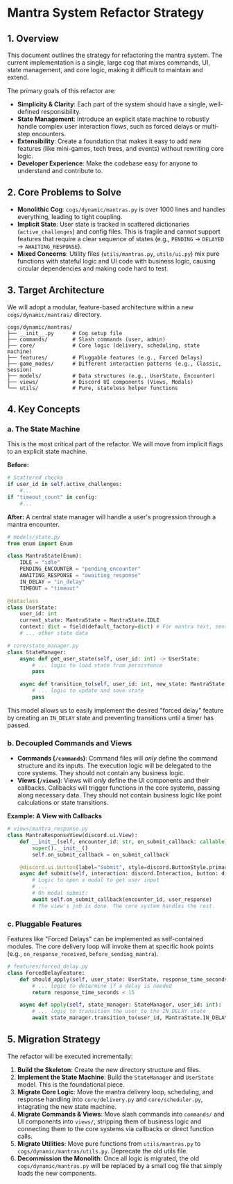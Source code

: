 # Mantra System Refactor Strategy

## 1. Overview

This document outlines the strategy for refactoring the mantra system. The current implementation is a single, large cog that mixes commands, UI, state management, and core logic, making it difficult to maintain and extend.

The primary goals of this refactor are:
- **Simplicity & Clarity**: Each part of the system should have a single, well-defined responsibility.
- **State Management**: Introduce an explicit state machine to robustly handle complex user interaction flows, such as forced delays or multi-step encounters.
- **Extensibility**: Create a foundation that makes it easy to add new features (like mini-games, tech trees, and events) without rewriting core logic.
- **Developer Experience**: Make the codebase easy for anyone to understand and contribute to.

## 2. Core Problems to Solve

- **Monolithic Cog**: `cogs/dynamic/mantras.py` is over 1000 lines and handles everything, leading to tight coupling.
- **Implicit State**: User state is tracked in scattered dictionaries (`active_challenges`) and config files. This is fragile and cannot support features that require a clear sequence of states (e.g., `PENDING` -> `DELAYED` -> `AWAITING_RESPONSE`).
- **Mixed Concerns**: Utility files (`utils/mantras.py`, `utils/ui.py`) mix pure functions with stateful logic and UI code with business logic, causing circular dependencies and making code hard to test.

## 3. Target Architecture

We will adopt a modular, feature-based architecture within a new `cogs/dynamic/mantras/` directory.

```
cogs/dynamic/mantras/
├── __init__.py      # Cog setup file
├── commands/        # Slash commands (user, admin)
├── core/            # Core logic (delivery, scheduling, state machine)
├── features/        # Pluggable features (e.g., Forced Delays)
├── game_modes/      # Different interaction patterns (e.g., Classic, Session)
├── models/          # Data structures (e.g., UserState, Encounter)
├── views/           # Discord UI components (Views, Modals)
└── utils/           # Pure, stateless helper functions
```

## 4. Key Concepts

### a. The State Machine

This is the most critical part of the refactor. We will move from implicit flags to an explicit state machine.

**Before:**
```python
# Scattered checks
if user_id in self.active_challenges:
    #...
if "timeout_count" in config:
    #...
```

**After:**
A central state manager will handle a user's progression through a mantra encounter.

```python
# models/state.py
from enum import Enum

class MantraState(Enum):
    IDLE = "idle"
    PENDING_ENCOUNTER = "pending_encounter"
    AWAITING_RESPONSE = "awaiting_response"
    IN_DELAY = "in_delay"
    TIMEOUT = "timeout"

@dataclass
class UserState:
    user_id: int
    current_state: MantraState = MantraState.IDLE
    context: dict = field(default_factory=dict) # For mantra text, sent_at, etc.
    # ... other state data
```

```python
# core/state_manager.py
class StateManager:
    async def get_user_state(self, user_id: int) -> UserState:
        # ... logic to load state from persistence
        pass

    async def transition_to(self, user_id: int, new_state: MantraState, context: dict = None):
        # ... logic to update and save state
        pass
```
This model allows us to easily implement the desired "forced delay" feature by creating an `IN_DELAY` state and preventing transitions until a timer has passed.

### b. Decoupled Commands and Views

- **Commands (`/commands`)**: Command files will *only* define the command structure and its inputs. The execution logic will be delegated to the core systems. They should not contain any business logic.
- **Views (`/views`)**: Views will *only* define the UI components and their callbacks. Callbacks will trigger functions in the core systems, passing along necessary data. They should not contain business logic like point calculations or state transitions.

**Example: A View with Callbacks**
```python
# views/mantra_response.py
class MantraResponseView(discord.ui.View):
    def __init__(self, encounter_id: str, on_submit_callback: callable):
        super().__init__()
        self.on_submit_callback = on_submit_callback

    @discord.ui.button(label="Submit", style=discord.ButtonStyle.primary)
    async def submit(self, interaction: discord.Interaction, button: discord.ui.Button):
        # Logic to open a modal to get user input
        # ...
        # On modal submit:
        await self.on_submit_callback(encounter_id, user_response)
        # The view's job is done. The core system handles the rest.
```

### c. Pluggable Features

Features like "Forced Delays" can be implemented as self-contained modules. The core delivery loop will invoke them at specific hook points (e.g., `on_response_received`, `before_sending_mantra`).

```python
# features/forced_delay.py
class ForcedDelayFeature:
    def should_apply(self, user_state: UserState, response_time_seconds: int) -> bool:
        # ... logic to determine if a delay is needed
        return response_time_seconds < 15

    async def apply(self, state_manager: StateManager, user_id: int):
        # ... logic to transition the user to the IN_DELAY state
        await state_manager.transition_to(user_id, MantraState.IN_DELAY, context={"delay_seconds": 120})
```

## 5. Migration Strategy

The refactor will be executed incrementally:
1.  **Build the Skeleton**: Create the new directory structure and files.
2.  **Implement the State Machine**: Build the `StateManager` and `UserState` model. This is the foundational piece.
3.  **Migrate Core Logic**: Move the mantra delivery loop, scheduling, and response handling into `core/delivery.py` and `core/scheduler.py`, integrating the new state machine.
4.  **Migrate Commands & Views**: Move slash commands into `commands/` and UI components into `views/`, stripping them of business logic and connecting them to the core systems via callbacks or direct function calls.
5.  **Migrate Utilities**: Move pure functions from `utils/mantras.py` to `cogs/dynamic/mantras/utils.py`. Deprecate the old utils file.
6.  **Decommission the Monolith**: Once all logic is migrated, the old `cogs/dynamic/mantras.py` will be replaced by a small cog file that simply loads the new components.
